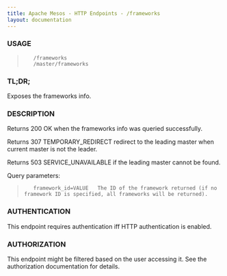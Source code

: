 ```yaml
---
title: Apache Mesos - HTTP Endpoints - /frameworks
layout: documentation
---
```

<!--- This is an automatically generated file. DO NOT EDIT! --->

### USAGE ###
>        /frameworks
>        /master/frameworks

### TL;DR; ###
Exposes the frameworks info.

### DESCRIPTION ###
Returns 200 OK when the frameworks info was queried successfully.

Returns 307 TEMPORARY_REDIRECT redirect to the leading master when
current master is not the leader.

Returns 503 SERVICE_UNAVAILABLE if the leading master cannot be
found.

Query parameters:
>        framework_id=VALUE   The ID of the framework returned (if no framework ID is specified, all frameworks will be returned).


### AUTHENTICATION ###
This endpoint requires authentication iff HTTP authentication is
enabled.

### AUTHORIZATION ###
This endpoint might be filtered based on the user accessing it.
See the authorization documentation for details.